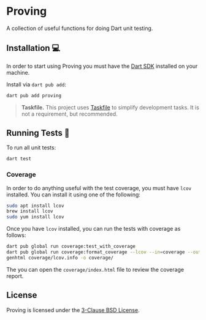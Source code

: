 # Proving

A collection of useful functions for doing Dart unit testing.

## Installation 💻

In order to start using Proving you must have the [Dart SDK](https://dart.dev/get-dart) 
installed on your machine.

Install via `dart pub add`:

```sh
dart pub add proving
```

> **Taskfile.** This project uses [Taskfile](https://taskfile.dev) to simplify development tasks.
> It is not a requirement, but recommended.

## Running Tests 🧪

To run all unit tests:

```sh
dart test
```

### Coverage

In order to do anything useful with the test coverage, you must have `lcov` installed. You can
install it using one of the following:

```sh
sudo apt install lcov
brew install lcov
sudo yum install lcov
```

Once you have `lcov` installed, you can run the tests with coverage as follows:

```sh
dart pub global run coverage:test_with_coverage
dart pub global run coverage:format_coverage --lcov --in=coverage --out=coverage/lcov.info
genhtml coverage/lcov.info -o coverage/
```

The you can open the `coverage/index.html` file to review the coverage report.

## License

Proving is licensed under the [3-Clause BSD License](https://opensource.org/license/bsd-3-clause/).

